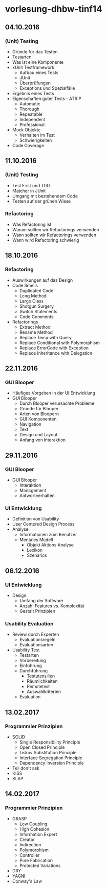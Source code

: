 # vorlesung-dhbw-tinf14
## 04.10.2016
### (Unit) Testing
* Gründe für das Testen
* Testarten
* Was ist eine Komponente
* xUnit Testframework
  * Aufbau eines Tests
  * JUnit
  * Überprüfungen 
  * Exceptions und Spezialfälle
* Ergebnis eines Tests
* Eigenschaften guter Tests - ATRIP
  * Automatic
  * Thorough
  * Repeatable
  * Independent
  * Professional
* Mock Objekte
  * Verhalten im Test
  * Schwierigkeiten
* Code Coverage

## 11.10.2016
### (Unit) Testing
* Test First und TDD
* Matcher in JUnit
* Umgang mit bestehendem Code
* Testen auf der grünen Wiese

### Refactoring
* Was Refactoring ist
* Warum sollten wir Refactorings verwenden
* Wann sollten wir Refactorings verwenden
* Wann wird Refactoring schwierig

## 18.10.2016
### Refactoring
* Auswirkungen auf das Design
* Code Smells
  * Duplicated Code
  * Long Method
  * Large Class
  * Shotgun Surgery
  * Switch Statements
  * Code Comments
* Refactorings
  * Extract Method
  * Rename Method
  * Replace Temp with Query
  * Replace Conditional with Polymorphism
  * Replace ErrorCode with Exception
  * Replace Inheritance with Delegation

## 22.11.2016
### GUI Blooper
* Häufiges Vorgehen in der UI Entwicklung
* GUI Blooper
  * Durch Blooper verursachte Probleme
  * Gründe für Blooper
  * Arten von Bloopern
  * GUI Komponenten
  * Navigation
  * Text
  * Design und Layout
  * Anfang von Interaktion

## 29.11.2016
### GUI Blooper
* GUI Blooper
  * Interaktion
  * Management
  * Antwortverhalten

### UI Entwicklung
* Definition von Usability
* User Centered Design Process
* Analyse
  * Informationen zum Benutzer
  * Mentales Modell
    * Objekt Aktions Analyse
    * Lexikon
    * Szenarios

## 06.12.2016
### UI Entwicklung
* Design
  * Umfang der Software
  * Anzahl Features vs. Komplexität
  * Gestalt Prinzipien

### Usability Evaluation
* Review durch Experten
  * Evaluationsregeln
  * Evaluationsarten
* Usability Test
  * Testarten
  * Vorbereitung
  * Einführung
  * Durchführung
    * Testutensilien
    * Räumlichkeiten
    * Remotetest
    * Auswahlkriterien
  * Evaluation

## 13.02.2017
### Programmier Prinzipien
* SOLID
  * Single Responsibility Principle
  * Open Closed Principle
  * Liskov Substitution Principle
  * Interface Segregation Principle
  * Dependency Inversion Principle
* Tell don't ask
* KISS
* SLAP

## 14.02.2017
### Programmier Prinzipien
* GRASP
  * Low Coupling
  * High Cohesion
  * Information Expert
  * Creator
  * Indirection
  * Polymorphism
  * Controller
  * Pure Fabrication
  * Protected Variations
* DRY
* YAGNI
* Conway's Law
